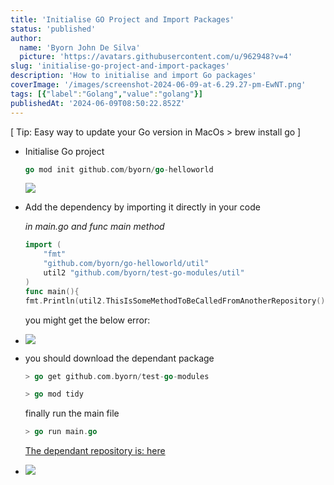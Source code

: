 ```yaml
---
title: 'Initialise GO Project and Import Packages'
status: 'published'
author:
  name: 'Byorn John De Silva'
  picture: 'https://avatars.githubusercontent.com/u/962948?v=4'
slug: 'initialise-go-project-and-import-packages'
description: 'How to initialise and import Go packages'
coverImage: '/images/screenshot-2024-06-09-at-6.29.27-pm-EwNT.png'
tags: [{"label":"Golang","value":"golang"}]
publishedAt: '2024-06-09T08:50:22.852Z'
---
```


\[ Tip: Easy way to update your Go version in MacOs &gt; brew install go \]

- Initialise Go project

  ```go
  go mod init github.com/byorn/go-helloworld
  ```

  ![](/images/screenshot-2024-06-09-at-6.06.04-pm-I5Nj.png)

- Add the dependency by importing it directly in your code

  *in main.go and func main method*

  ```go
  import (
      "fmt"
      "github.com/byorn/go-helloworld/util"
      util2 "github.com/byorn/test-go-modules/util"
  )
  func main(){
  fmt.Println(util2.ThisIsSomeMethodToBeCalledFromAnotherRepository())
  ```

  you might get the below error:

- ![](/images/screenshot-2024-06-09-at-6.29.27-pm-A0Mz.png)

- you should download the dependant package

  ```go
  > go get github.com.byorn/test-go-modules
  
  > go mod tidy
  ```

  finally run the main file

  ```go
  > go run main.go
  ```

  [The dependant repository is: here](https://github.com/byorn/test-go-modules/blob/main/util/filereader.go)

- ![](/images/screenshot-2024-06-09-at-6.41.44-pm-czNj.png)